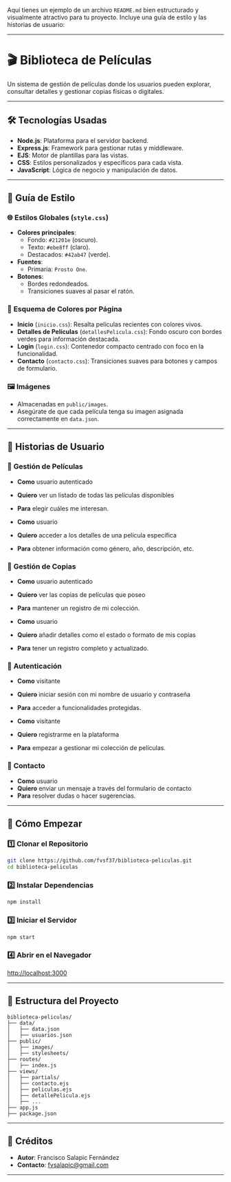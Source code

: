 Aquí tienes un ejemplo de un archivo `README.md` bien estructurado y visualmente atractivo para tu proyecto. Incluye una guía de estilo y las historias de usuario:

---

# 🎬 **Biblioteca de Películas**

Un sistema de gestión de películas donde los usuarios pueden explorar, consultar detalles y gestionar copias físicas o digitales.

---

## 🛠️ **Tecnologías Usadas**

- **Node.js**: Plataforma para el servidor backend.
- **Express.js**: Framework para gestionar rutas y middleware.
- **EJS**: Motor de plantillas para las vistas.
- **CSS**: Estilos personalizados y específicos para cada vista.
- **JavaScript**: Lógica de negocio y manipulación de datos.

---

## 📜 **Guía de Estilo**

### 🌐 **Estilos Globales (`style.css`)**

- **Colores principales**:
  - Fondo: `#21201e` (oscuro).
  - Texto: `#ebe8ff` (claro).
  - Destacados: `#42ab47` (verde).
- **Fuentes**:
  - Primaria: `Prosto One`.
- **Botones**:
  - Bordes redondeados.
  - Transiciones suaves al pasar el ratón.

### 🎨 **Esquema de Colores por Página**

- **Inicio** (`inicio.css`): Resalta películas recientes con colores vivos.
- **Detalles de Películas** (`detallesPelicula.css`): Fondo oscuro con bordes verdes para información destacada.
- **Login** (`login.css`): Contenedor compacto centrado con foco en la funcionalidad.
- **Contacto** (`contacto.css`): Transiciones suaves para botones y campos de formulario.

### 🖼️ **Imágenes**

- Almacenadas en `public/images`.
- Asegúrate de que cada película tenga su imagen asignada correctamente en `data.json`.

---

## 👥 **Historias de Usuario**

### 📂 **Gestión de Películas**

- **Como** usuario autenticado
- **Quiero** ver un listado de todas las películas disponibles
- **Para** elegir cuáles me interesan.

- **Como** usuario
- **Quiero** acceder a los detalles de una película específica
- **Para** obtener información como género, año, descripción, etc.

### 💾 **Gestión de Copias**

- **Como** usuario autenticado
- **Quiero** ver las copias de películas que poseo
- **Para** mantener un registro de mi colección.

- **Como** usuario
- **Quiero** añadir detalles como el estado o formato de mis copias
- **Para** tener un registro completo y actualizado.

### 🔑 **Autenticación**

- **Como** visitante
- **Quiero** iniciar sesión con mi nombre de usuario y contraseña
- **Para** acceder a funcionalidades protegidas.

- **Como** visitante
- **Quiero** registrarme en la plataforma
- **Para** empezar a gestionar mi colección de películas.

### 📧 **Contacto**

- **Como** usuario
- **Quiero** enviar un mensaje a través del formulario de contacto
- **Para** resolver dudas o hacer sugerencias.

---

## 🚀 **Cómo Empezar**

### 1️⃣ **Clonar el Repositorio**

```bash
git clone https://github.com/fvsf37/biblioteca-peliculas.git
cd biblioteca-peliculas
```

### 2️⃣ **Instalar Dependencias**

```bash
npm install
```

### 3️⃣ **Iniciar el Servidor**

```bash
npm start
```

### 4️⃣ **Abrir en el Navegador**

[http://localhost:3000](http://localhost:3000)

---

## 📂 **Estructura del Proyecto**

```
biblioteca-peliculas/
├── data/
│   ├── data.json
│   ├── usuarios.json
├── public/
│   ├── images/
│   ├── stylesheets/
├── routes/
│   ├── index.js
├── views/
│   ├── partials/
│   ├── contacto.ejs
│   ├── peliculas.ejs
│   ├── detallePelicula.ejs
│   ├── ...
├── app.js
├── package.json
```

---

## 🌟 **Créditos**

- **Autor**: Francisco Salapic Fernández
- **Contacto**: fvsalapic@gmail.com

---
